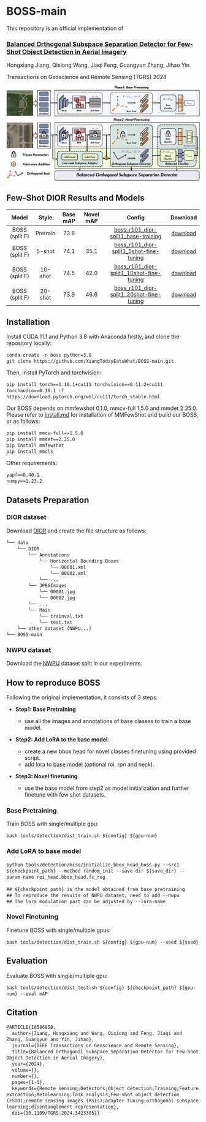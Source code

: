 # BOSS-main


This repository is an official implementation of

### [Balanced Orthogonal Subspace Separation Detector for Few-Shot Object Detection in Aerial Imagery](https://ieeexplore.ieee.org/document/10586858)
Hongxiang Jiang, Qixiong Wang, Jiaqi Feng, Guangyun Zhang, Jihao Yin

Transactions on Geoscience and Remote Sensing (TGRS) 2024

<p align="center">
<img src=resources/framework.png> 

## Few-Shot DIOR Results and Models

|   Model  | Style |  Base mAP  | Novel mAP |  Config  |  Download  |
| :------: | :---: |  :-------: | :-------: | :------: | :--------: |
|   BOSS (split F)   |  Pretrain  | 73.6 |        | [boss_r101_dior-split1_base-training](configs/detection/boss/dior/split1/boss_r101_dior-split1_base-training.py)   |   [download](https://drive.google.com/drive/folders/1izNGDPZX3vMk0VI9Adnh3o87zKpM-Tw_?usp=drive_link)  |   
| BOSS (split F)   |  5-shot  | 74.1 |    35.1    | [boss_r101_dior-split1_5shot-fine-tuning](configs/detection/boss/dior/split1/boss_r101_dior-split1_5shot-fine-tuning.py)   |   [download](https://drive.google.com/drive/folders/1izNGDPZX3vMk0VI9Adnh3o87zKpM-Tw_?usp=drive_link)   |                    
|   BOSS (split F)   |  10-shot  | 74.5 |    42.0    | [boss_r101_dior-split1_10shot-fine-tuning](configs/detection/boss/dior/split1/boss_r101_dior-split1_10shot-fine-tuning.py)   |  [download](https://drive.google.com/drive/folders/1izNGDPZX3vMk0VI9Adnh3o87zKpM-Tw_?usp=drive_link)    |      
|   BOSS (split F)   |  20-shot  | 73.9 |    46.6    | [boss_r101_dior-split1_20shot-fine-tuning](configs/detection/boss/dior/split1/boss_r101_dior-split1_20shot-fine-tuning.py)   |   [download](https://drive.google.com/drive/folders/1izNGDPZX3vMk0VI9Adnh3o87zKpM-Tw_?usp=drive_link)   |      

## Installation
Install CUDA 11.1 and Python 3.8 with Anaconda firstly, and clone the repository locally:
```shell
conda create -n boss python=3.8
git clone https://github.com/XiangTodayEatsWhat/BOSS-main.git
```
Then, install PyTorch and torchvision:
```shell
pip install torch==1.10.1+cu111 torchvision==0.11.2+cu111 torchaudio==0.10.1 -f https://download.pytorch.org/whl/cu111/torch_stable.html
```
Our BOSS depends on mmfewshot 0.1.0, mmcv-full 1.5.0 and mmdet 2.25.0.
Please refer to [install.md](/docs/en/install.md) for installation of MMFewShot and build our BOSS, or as follows:
```
pip install mmcv-full==1.5.0
pip install mmdet==2.25.0
pip install mmfewshot
pip install mmcls
```

Other requirements:
```
yapf==0.40.1
numpy==1.23.2
```

## Datasets Preparation


### DIOR dataset
Download [DIOR](https://drive.google.com/drive/folders/1UdlgHk49iu6WpcJ5467iT-UqNPpx__CC) and create the file structure as follows:
```
└── data
    └── DIOR
        └── Annotations
        	└── Horizontal Bounding Boxes
        		└── 00001.xml
        		└── 00002.xml
			└── ...
        └── JPEGImages
        	└── 00001.jpg
        	└── 00002.jpg
		└── ...
    	└── Main
        	└── trainval.txt
        	└── test.txt
    └── other dataset (NWPU...)
└── BOSS-main
```

### NWPU dataset
Download the [NWPU](https://drive.google.com/file/d/1I4uqKKwK2r94k1NLXOpnzuP-mlO73N23/view?usp=drive_link) dataset split in our experiments.
## How to reproduce BOSS
Following the original implementation, it consists of 3 steps:

- **Step1: Base Pretraining**

    - use all the images and annotations of base classes to train a base model.

- **Step2: Add LoRA to the base model**:

    - create a new bbox head for novel classes finetuning using provided script.
    - add lora to base model (optional roi, rpn and neck).

- **Step3: Novel finetuning**:

    - use the base model from step2 as model initialization and further finetune with few shot datasets.


### Base Pretraining
Train BOSS with single/multiple gpu:
```shell
bash tools/detection/dist_train.sh ${config} ${gpu-num}
```


### Add LoRA to base model
```shell
python tools/detection/misc/initialize_bbox_head_boss.py --src1 ${checkpoint_path} --method random_init --save-dir ${save_dir} --param-name roi_head.bbox_head.fc_reg

## ${checkpoint_path} is the model obtained from base pretraining
## To reproduce the results of NWPU dataset, need to add --nwpu
## The lora modulation part can be adjusted by --lora-name
```


### Novel Finetuning
Finetune BOSS with single/multiple gpus:
```shell
bash tools/detection/dist_train.sh ${config} ${gpu-num} --seed ${seed}
```

## Evaluation
Evaluate BOSS with single/multiple gpu:
```shell
bash tools/detection/dist_test.sh ${config} ${checkpoint_path} ${gpu-num} --eval mAP
```


## Citation
```
@ARTICLE{10586858,
  author={Jiang, Hongxiang and Wang, Qixiong and Feng, Jiaqi and Zhang, Guangyun and Yin, Jihao},
  journal={IEEE Transactions on Geoscience and Remote Sensing}, 
  title={Balanced Orthogonal Subspace Separation Detector for Few-Shot Object Detection in Aerial Imagery}, 
  year={2024},
  volume={},
  number={},
  pages={1-1},
  keywords={Remote sensing;Detectors;Object detection;Training;Feature extraction;Metalearning;Task analysis;Few-shot object detection (FSOD);remote sensing images (RSIs);adapter tuning;orthogonal subspace learning;disentanglement representation},
  doi={10.1109/TGRS.2024.3423305}}
```
